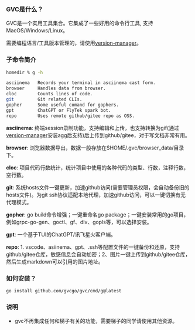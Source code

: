 ### GVC是什么？

GVC是一个实用工具集合。它集成了一些好用的命令行工具, 支持MacOS/Windows/Linux。

需要编程语言/工具版本管理的，请使用[version-manager](https://github.com/gvcgo/version-manager)。

### 子命令简介

```bash
homedir % g -h

asciinema   Records your terminal in asciinema cast form.
browser     Handles data from browser.
cloc        Counts lines of code.
git         Git related CLIs.
gopher      Some useful comand for gophers.
gpt         ChatGPT or FlyTek spark bot.
repo        Uses remote github/gitee repo as OSS.
```

**asciinema**: 终端session录制功能，支持编辑和上传，也支持转换为gif(通过[version-manager](https://github.com/gvcgo/version-manager)安装agg后支持)后上传到github/gitee，对于写文档非常有用。

**browser**: 浏览器数据导出，数据一般存放在$HOME/.gvc/browser_data/目录下。

**cloc**: 项目代码行数统计，统计项目中使用的各种代码的类型、行数，注释行数，空行数。

**git**: 系统hosts文件一键更新，加速github访问(需要管理员权限，会自动备份旧的hosts文件)。为git ssh协议适配本地代理，加速github访问，可以一键切换有无代理模式。

**gopher**: go build命令增强；一键重命名go package；一键安装常用的go项目，例如grpc-go-gen、goctl、gf、dlv、gopls等，可以选择安装。

**gpt**: 一个基于TUI的ChatGPT/讯飞星火客户端。

**repo**: 1. vscode、asiinema、gpt、.ssh等配置文件的一键备份和还原，支持github/gitee仓库，敏感信息会自动加密；2、图片一键上传到github/gitee仓库，然后生成markdown可以引用的图片地址。

### 如何安装？

```bash
go install github.com/gvcgo/gvc/cmd/g@latest
```

### 说明

- gvc不再集成任何和梯子有关的功能，需要梯子的同学请使用其他资源。

